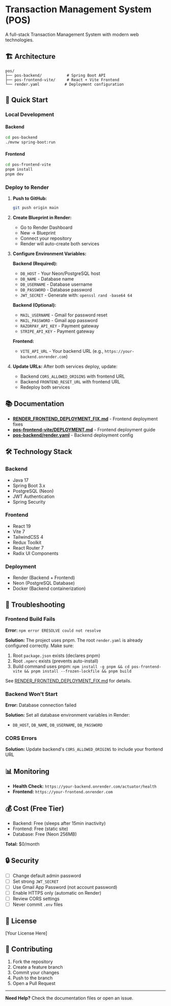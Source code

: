 # Transaction Management System (POS)

A full-stack Transaction Management System with modern web technologies.

## 🏗️ Architecture

```
pos/
├── pos-backend/           # Spring Boot API
├── pos-frontend-vite/     # React + Vite Frontend
└── render.yaml           # Deployment configuration
```

## 🚀 Quick Start

### Local Development

#### Backend
```bash
cd pos-backend
./mvnw spring-boot:run
```

#### Frontend
```bash
cd pos-frontend-vite
pnpm install
pnpm dev
```

### Deploy to Render

1. **Push to GitHub:**
   ```bash
   git push origin main
   ```

2. **Create Blueprint in Render:**
   - Go to Render Dashboard
   - New → Blueprint
   - Connect your repository
   - Render will auto-create both services

3. **Configure Environment Variables:**
   
   **Backend (Required):**
   - `DB_HOST` - Your Neon/PostgreSQL host
   - `DB_NAME` - Database name
   - `DB_USERNAME` - Database username
   - `DB_PASSWORD` - Database password
   - `JWT_SECRET` - Generate with: `openssl rand -base64 64`
   
   **Backend (Optional):**
   - `MAIL_USERNAME` - Gmail for password reset
   - `MAIL_PASSWORD` - Gmail app password
   - `RAZORPAY_API_KEY` - Payment gateway
   - `STRIPE_API_KEY` - Payment gateway
   
   **Frontend:**
   - `VITE_API_URL` - Your backend URL (e.g., `https://your-backend.onrender.com`)

4. **Update URLs:**
   After both services deploy, update:
   - Backend `CORS_ALLOWED_ORIGINS` with frontend URL
   - Backend `FRONTEND_RESET_URL` with frontend URL
   - Redeploy both services

## 📚 Documentation

- **[RENDER_FRONTEND_DEPLOYMENT_FIX.md](/RENDER_FRONTEND_DEPLOYMENT_FIX.md)** - Frontend deployment fixes
- **[pos-frontend-vite/DEPLOYMENT.md](/pos-frontend-vite/DEPLOYMENT.md)** - Frontend deployment guide
- **[pos-backend/render.yaml](/pos-backend/render.yaml)** - Backend deployment config

## 🛠️ Technology Stack

### Backend
- Java 17
- Spring Boot 3.x
- PostgreSQL (Neon)
- JWT Authentication
- Spring Security

### Frontend
- React 19
- Vite 7
- TailwindCSS 4
- Redux Toolkit
- React Router 7
- Radix UI Components

### Deployment
- Render (Backend + Frontend)
- Neon (PostgreSQL Database)
- Docker (Backend containerization)

## 🐛 Troubleshooting

### Frontend Build Fails
**Error:** `npm error ERESOLVE could not resolve`

**Solution:** The project uses pnpm. The root `render.yaml` is already configured correctly. Make sure:
1. Root `package.json` exists (declares pnpm)
2. Root `.npmrc` exists (prevents auto-install)
3. Build command uses pnpm: `npm install -g pnpm && cd pos-frontend-vite && pnpm install --frozen-lockfile && pnpm build`

See [RENDER_FRONTEND_DEPLOYMENT_FIX.md](/RENDER_FRONTEND_DEPLOYMENT_FIX.md) for details.

### Backend Won't Start
**Error:** Database connection failed

**Solution:** Set all database environment variables in Render:
- `DB_HOST`, `DB_NAME`, `DB_USERNAME`, `DB_PASSWORD`

### CORS Errors
**Solution:** Update backend's `CORS_ALLOWED_ORIGINS` to include your frontend URL

## 📊 Monitoring

- **Health Check:** `https://your-backend.onrender.com/actuator/health`
- **Frontend:** `https://your-frontend.onrender.com`

## 💰 Cost (Free Tier)

- Backend: Free (sleeps after 15min inactivity)
- Frontend: Free (static site)
- Database: Free (Neon 256MB)

**Total:** $0/month

## 🔒 Security

- [ ] Change default admin password
- [ ] Set strong `JWT_SECRET`
- [ ] Use Gmail App Password (not account password)
- [ ] Enable HTTPS only (automatic on Render)
- [ ] Review CORS settings
- [ ] Never commit `.env` files

## 📝 License

[Your License Here]

## 🤝 Contributing

1. Fork the repository
2. Create a feature branch
3. Commit your changes
4. Push to the branch
5. Open a Pull Request

---

**Need Help?** Check the documentation files or open an issue.


